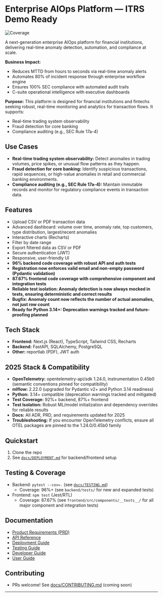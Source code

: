 # Enterprise AIOps Platform — ITRS Demo Ready

![Coverage](https://img.shields.io/badge/coverage-96%25-brightgreen)

A next-generation enterprise AIOps platform for financial institutions, delivering real-time anomaly detection, automation, and compliance at scale.

**Business Impact:**
- Reduces MTTD from hours to seconds via real-time anomaly alerts
- Automates 80% of incident response through enterprise workflow engine
- Ensures 100% SEC compliance with automated audit trails
- C-suite operational intelligence with executive dashboards

**Purpose:**
This platform is designed for financial institutions and fintechs seeking robust, real-time monitoring and analytics for transaction flows. It supports:
- Real-time trading system observability
- Fraud detection for core banking
- Compliance auditing (e.g., SEC Rule 17a-4)

## Use Cases
- **Real-time trading system observability:** Detect anomalies in trading volumes, price spikes, or unusual flow patterns as they happen.
- **Fraud detection for core banking:** Identify suspicious transactions, rapid sequences, or high-value anomalies in retail and commercial banking environments.
- **Compliance auditing (e.g., SEC Rule 17a-4):** Maintain immutable records and monitor for regulatory compliance events in transaction data.

## Features
- Upload CSV or PDF transaction data
- Advanced dashboard: volume over time, anomaly rate, top customers, type distribution, largest/recent anomalies
- Interactive charts (Recharts)
- Filter by date range
- Export filtered data as CSV or PDF
- Secure authentication (JWT)
- Responsive, user-friendly UI
- **96% backend code coverage with robust API and auth tests**
- **Registration now enforces valid email and non-empty password (Pydantic validation)**
- **87.67% frontend code coverage with comprehensive component and integration tests**
- **Reliable test isolation: Anomaly detection is now always mocked in tests, ensuring deterministic and correct results**
- **Bugfix: Anomaly count now reflects the number of actual anomalies, not just row count**
- **Ready for Python 3.14+: Deprecation warnings tracked and future-proofing planned**

## Tech Stack
- **Frontend:** Next.js (React), TypeScript, Tailwind CSS, Recharts
- **Backend:** FastAPI, SQLAlchemy, PostgreSQL
- **Other:** reportlab (PDF), JWT auth

## 2025 Stack & Compatibility
- **OpenTelemetry:** opentelemetry-api/sdk 1.24.0, instrumentation 0.45b0 (semantic conventions pinned for compatibility)
- **mlflow:** 2.22.0 (upgraded for Pydantic v2+ and Python 3.14 readiness)
- **Python:** 3.14+ compatible (deprecation warnings tracked and mitigated)
- **Test Coverage:** 92%+ backend, 87%+ frontend
- **Test Isolation:** Robust ML/model initialization and dependency overrides for reliable results
- **Docs:** All ADR, PRD, and requirements updated for 2025
- **Troubleshooting:** If you encounter OpenTelemetry conflicts, ensure all OTEL packages are pinned to the 1.24.0/0.45b0 family

## Quickstart
1. Clone the repo
2. See [`docs/DEPLOYMENT.md`](docs/DEPLOYMENT.md) for backend/frontend setup

## Testing & Coverage
- Backend: `pytest --cov=.` (see [`docs/TESTING.md`](docs/TESTING.md))
  - Coverage: 96%+ (see `backend/tests/` for new and expanded tests)
- Frontend: `npm test` (Jest/RTL)
  - Coverage: 87.67% (see `frontend/src/components/__tests__/` for all major component and integration tests)

## Documentation
- [Product Requirements (PRD)](docs/PRD.md)
- [API Reference](docs/API.md)
- [Deployment Guide](docs/DEPLOYMENT.md)
- [Testing Guide](docs/TESTING.md)
- [Developer Guide](docs/DEVELOPER_GUIDE.md)
- [User Guide](docs/USER_GUIDE.md)

## Contributing
- PRs welcome! See [docs/CONTRIBUTING.md](docs/CONTRIBUTING.md) (coming soon)

---

